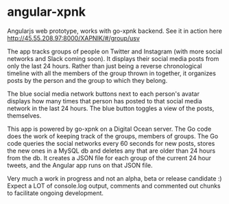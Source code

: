 # angular-xpnk
Angularjs web prototype, works with go-xpnk backend. See it in action here http://45.55.208.97:8000/XAPNIK/#/group/usv

The app tracks groups of people on Twitter and Instagram (with more social networks and Slack coming soon). It displays their social media posts from only the last 24 hours. Rather than just being a reverse chronological timeline with all the members of the group thrown in together, it organizes posts by the person and the group to which they belong.

The blue social media network buttons next to each person's avatar displays how many times that person has posted to that social media network in the last 24 hours. The blue button toggles a view of the posts, themselves. 

This app is powered by go-xpnk on a Digital Ocean server. The Go code does the work of keeping track of the groups, members of groups. The Go code queries the social networks every 60 seconds for new posts, stores the new ones in a MySQL db and deletes any that are older than 24 hours from the db. It creates a JSON file for each group of the current 24 hour tweets, and the Angular app runs on that JSON file.

Very much a work in progress and not an alpha, beta or release candidate :) Expect a LOT of console.log output, comments and commented out chunks to facilitate ongoing development.
